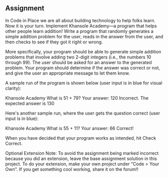 ## Assignment

In Code in Place we are all about building technology to help folks learn. Now it is your turn. Implement Khansole Academy—a program that helps other people learn addition! Write a program that randomly generates a simple addition problem for the user, reads in the answer from the user, and then checks to see if they got it right or wrong.

More specifically, your program should be able to generate simple addition problems that involve adding two 2-digit integers (i.e., the numbers 10 through 99). The user should be asked for an answer to the generated problem. Your program should determine if the answer was correct or not, and give the user an appropriate message to let them know.

A sample run of the program is shown below (user input is in blue for visual clarity):

Khansole Academy
What is 51 + 79?
Your answer: 120
Incorrect.
The expected answer is 130

Here's another sample run, where the user gets the question correct (user input is in blue):

Khansole Academy
What is 55 + 11?
Your answer: 66
Correct!

When you have decided that your program works as intended, hit Check Correct.

Optional Extension
Note: To avoid the assignment being marked incorrect because you did an extension, leave the base assignment solution in this project. To do your extension, make your own project under "Code > Your Own". If you get something cool working, share it on the forum!!
